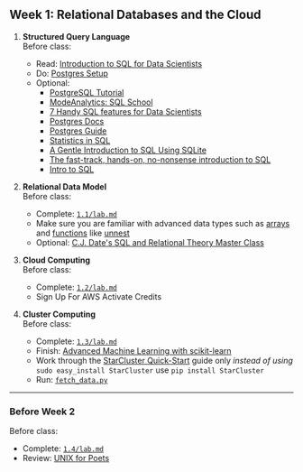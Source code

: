 Week 1: Relational Databases and the Cloud
------------------------------------------

1. __Structured Query Language__  
Before class:
    - Read: [Introduction to SQL for Data Scientists](http://bensresearch.com/downloads/SQL.pdf)
    - Do: [Postgres Setup](https://github.com/zipfian/DSCI6007-student/blob/master/week1/1.1/postgres_setup.md)  
    - Optional:  
        + [PostgreSQL Tutorial](http://www.postgresqltutorial.com/)
        + [ModeAnalytics: SQL School](http://sqlschool.modeanalytics.com/)
        + [7 Handy SQL features for Data Scientists](http://blog.yhathq.com/posts/sql-for-data-scientists.html)
        + [Postgres Docs](http://www.postgresql.org/docs/current/static/tutorial.html)
        + [Postgres Guide](http://postgresguide.com/)
        + [Statistics in SQL](https://github.com/tlevine/sql-statistics)
        + [A Gentle Introduction to SQL Using SQLite](https://github.com/zipfian/SQL-Tutorial)
        + [The fast-track, hands-on, no-nonsense introduction to SQL](https://github.com/dserban/WebDevCourseMaterials/tree/master/1-intro-to-sql)
        + [Intro to SQL](http://bensresearch.com/downloads/SQL.pdf) 

2. __Relational Data Model__  
Before class:
    - Complete: [`1.1/lab.md`](https://github.com/zipfian/DSCI6007-student/blob/master/week1/1.1/lab.md)
    - Make sure you are familiar with advanced data types such as [arrays](http://www.postgresql.org/docs/current/static/arrays.html) and [functions](http://www.postgresql.org/docs/current/static/functions.html) like [unnest](http://www.postgresql.org/docs/current/static/functions-array.html)
    - Optional: [C.J. Date's SQL and Relational Theory Master Class](http://shop.oreilly.com/product/0636920002710.do)

3. __Cloud Computing__  
Before class:     
    - Complete: [`1.2/lab.md`](https://github.com/zipfian/DSCI6007-student/blob/master/week1/1.2/lab.md)
	- Sign Up For AWS Activate Credits

4. __Cluster Computing__  
Before class:
    - Complete: [`1.3/lab.md`](https://github.com/zipfian/DSCI6007-student/blob/master/week1/1.3/lab.md)
	- Finish: [Advanced Machine Learning with scikit-learn](https://www.youtube.com/watch?v=iFkRt3BCctg)
	- Work through the [StarCluster Quick-Start](http://star.mit.edu/cluster/docs/latest/quickstart.html) guide only *instead of using* `sudo easy_install StarCluster` use `pip install StarCluster`
    - Run: [`fetch_data.py`](https://github.com/zipfian/DSCI6007-student/blob/master/week1/1.4/fetch_data.py)

------------------------------------------

### Before Week 2
Before class:  
* Complete: [`1.4/lab.md`](https://github.com/zipfian/DSCI6007-student/blob/master/week1/1.4/lab.md)
* Review: [UNIX for Poets](http://web.stanford.edu/class/cs124/kwc-unix-for-poets.pdf)